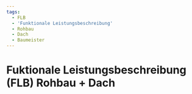 ```yaml
---
tags:
  - FLB
  - 'Funktionale Leistungsbeschreibung'
  - Rohbau
  - Dach
  - Baumeister
---
```


# Fuktionale Leistungsbeschreibung (FLB) Rohbau + Dach
